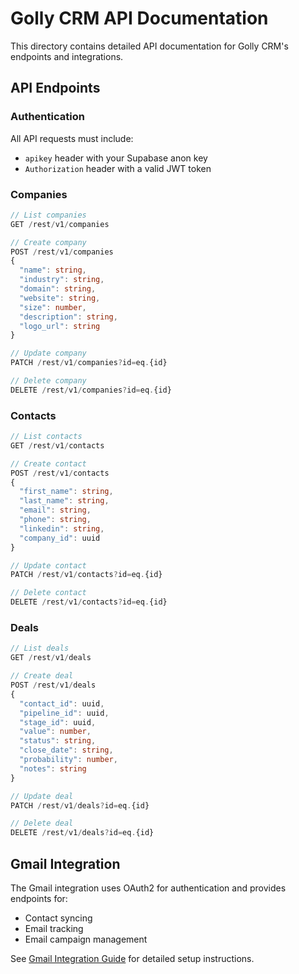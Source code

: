 # Golly CRM API Documentation

This directory contains detailed API documentation for Golly CRM's endpoints and integrations.

## API Endpoints

### Authentication

All API requests must include:
- `apikey` header with your Supabase anon key
- `Authorization` header with a valid JWT token

### Companies

```typescript
// List companies
GET /rest/v1/companies

// Create company
POST /rest/v1/companies
{
  "name": string,
  "industry": string,
  "domain": string,
  "website": string,
  "size": number,
  "description": string,
  "logo_url": string
}

// Update company
PATCH /rest/v1/companies?id=eq.{id}

// Delete company
DELETE /rest/v1/companies?id=eq.{id}
```

### Contacts

```typescript
// List contacts
GET /rest/v1/contacts

// Create contact
POST /rest/v1/contacts
{
  "first_name": string,
  "last_name": string,
  "email": string,
  "phone": string,
  "linkedin": string,
  "company_id": uuid
}

// Update contact
PATCH /rest/v1/contacts?id=eq.{id}

// Delete contact
DELETE /rest/v1/contacts?id=eq.{id}
```

### Deals

```typescript
// List deals
GET /rest/v1/deals

// Create deal
POST /rest/v1/deals
{
  "contact_id": uuid,
  "pipeline_id": uuid,
  "stage_id": uuid,
  "value": number,
  "status": string,
  "close_date": string,
  "probability": number,
  "notes": string
}

// Update deal
PATCH /rest/v1/deals?id=eq.{id}

// Delete deal
DELETE /rest/v1/deals?id=eq.{id}
```

## Gmail Integration

The Gmail integration uses OAuth2 for authentication and provides endpoints for:
- Contact syncing
- Email tracking
- Email campaign management

See [Gmail Integration Guide](../features/gmail-integration.md) for detailed setup instructions. 